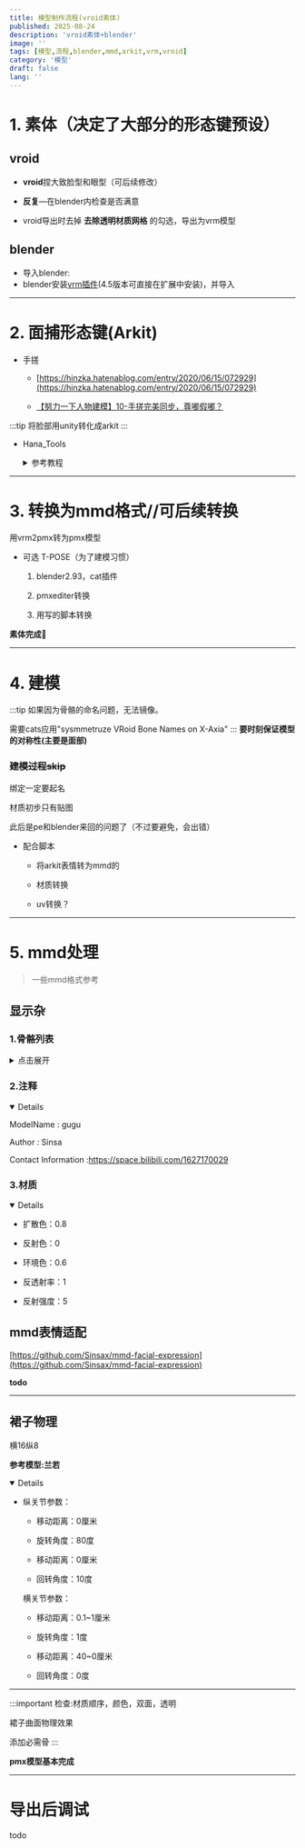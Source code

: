 ```yaml
---
title: 模型制作流程(vroid素体)
published: 2025-08-24
description: 'vroid素体+blender'
image: ''
tags: [模型,流程,blender,mmd,arkit,vrm,vroid]
category: '模型'
draft: false 
lang: ''
---
```


# 1. 素体（决定了大部分的形态键预设）

## vroid
- **vroid**捏大致脸型和眼型（可后续修改）

- **反复**—在blender内检查是否满意

- vroid导出时去掉 **去除透明材质网格** 的勾选，导出为vrm模型

## blender
- 导入blender:
- blender安装[vrm插件](https://github.com/saturday06/VRM-Addon-for-Blender)(4.5版本可直接在扩展中安装)，并导入

<!-- **vroid2pmx**--要求骨骼名不变（Tpose->Apose，angle:35°） -->

---

# 2. 面捕形态键(Arkit)

- 手搓

    - [https://hinzka.hatenablog.com/entry/2020/06/15/072929](https://hinzka.hatenablog.com/entry/2020/06/15/072929)

    - [【努力一下人物建模】10-手搓完美同步，尊嘟假嘟？](https://www.bilibili.com/video/BV1wT421i7T7/?spm_id_from=333.999.list.card_archive.click&vd_source=464747023d65135382bc51c6e3680fc3)

:::tip
将脸部用unity转化成arkit
:::
- Hana_Tools

    <details>
    <summary>参考教程</summary>
    <p>

    [【3D化教學】3D模型精細臉部動補完整攻略，超好用動補軟體與工具介紹，使用HANA Tool快速設置52 Blendshapes！](https://www.youtube.com/watch?v=Ex_CCxz7gK4)

    [【Vroid面捕教程】最简单的面捕/动捕方案（软件见简介）](https://www.bilibili.com/video/BV1Gx4y177CP)
    </p>
    </detials>
    V4（VRM0.0）：

    [https://kuniyan.booth.pm/items/2604269](https://kuniyan.booth.pm/items/2604269)

    - 推荐参数

        ・Unity2020.3.13f1(64bit) 

        ・UniVRM0.98.0 

        ---

        v5（VRM1.0）这阶段好像不太受用

        [https://kuniyan.booth.pm/items/4607357](https://kuniyan.booth.pm/items/4607357)

        - 推荐参数

            ・Unity2020.3.13f1(64bit) 

            ・VRM0.108.0

        但是我他妈买错了

---

# 3. 转换为mmd格式//可后续转换

用vrm2pmx转为pmx模型

- 可选  T-POSE（为了建模习惯）

    1. blender2.93，cat插件

    2. pmxediter转换

    3. 用写的脚本转换

**素体完成**🎉


---

# 4. 建模


:::tip
如果因为骨骼的命名问题，无法镜像。

需要cats应用"sysmmetruze VRoid Bone Names on X-Axia"
:::
**要时刻保证模型的对称性(主要是面部)**



### ~~建模过程skip~~



绑定一定要起名

材质初步只有贴图

此后是pe和blender来回的问题了（不过要避免，会出错）


- 配合脚本

    - 将arkit表情转为mmd的

    - 材质转换

    - uv转换？

    
---

# 5. mmd处理

> 一些mmd格式参考

## 显示杂

### 1.骨骼列表
<details>
<summary>点击展开</summary>
<p>

- ROOT

    - 操作中心

- 表情

- センター

    - 全ての親

    - センター

    - グルーブ

- IK

    - 足ＩＫ

    - つま先ＩＫ

- 体（上）

    - 上半身

    - 首

    - 頭

    - 両目

    - 右目

    - 左目

- 腕

    - 右肩

    - 右手首

    - 右朊捩

    - 右手捩

- 指

    - 略

- 体(下)

    - 下半身

- 足

    - 右足

    - 右ひざ

    - 右足首

    - 右足D

    - 右ひざD 

    - 右足首 D

    - 右足先 EX

    - 右つま先

- 物理

    - 略，可分组
</p></details>



### 2.注释 

<details open=true>
<p>
ModelName : gugu

Author : Sinsa

Contact Information :https://space.bilibili.com/1627170029
</p></details>

### 3.材质

<details open=true>
<p>

- 扩散色：0.8

- 反射色：0

- 环境色：0.6

- 反透射率：1

- 反射强度：5
</p></details>

## mmd表情适配

[https://github.com/Sinsax/mmd-facial-expression](https://github.com/Sinsax/mmd-facial-expression)

**todo**

---

## 裙子物理

横16纵8

**参考模型:兰若**

<details open=true>
<p>

- 纵关节参数：

    - 移动距离：0厘米

    - 旋转角度：80度

    - 移动距离：0厘米

    - 回转角度：10度

    横关节参数：

    - 移动距离：0.1~1厘米

    - 旋转角度：1度

    - 移动距离：40~0厘米

    - 回转角度：0度

</p></details>

---


:::important
检查:材质顺序，颜色，双面，透明

裙子曲面物理效果

添加必需骨
:::

**pmx模型基本完成**
    
---

# 导出后调试

todo






